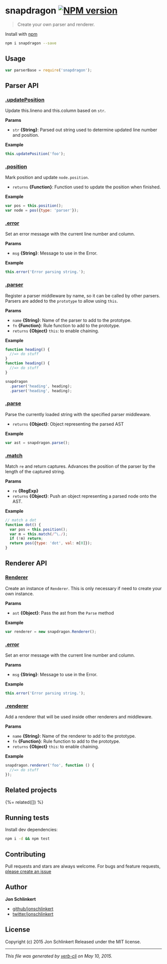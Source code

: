 # snapdragon [![NPM version](https://badge.fury.io/js/snapdragon.svg)](http://badge.fury.io/js/snapdragon)

> Create your own parser and renderer.

Install with [npm](https://www.npmjs.com/)

```bash
npm i snapdragon --save
```

## Usage

```js
var parserBase = require('snapdragon');
```

## Parser API

### [.updatePosition](lib/parse.js#L83)

Update this.lineno and this.column based on `str`.

**Params**

* `str` **{String}**: Parsed out string used to determine updated line number and position.

**Example**

```js
this.updatePosition('foo');
```

### [.position](lib/parse.js#L102)

Mark position and update `node.position`.

* `returns` **{Function}**: Function used to update the position when finished.

**Example**

```js
var pos = this.position();
var node = pos({type: 'parser'});
```

### [.error](lib/parse.js#L122)

Set an error message with the current line number and column.

**Params**

* `msg` **{String}**: Message to use in the Error.

**Example**

```js
this.error('Error parsing string.');
```

### [.parser](lib/parse.js#L167)

Register a parser middleware by name, so it can be called by other parsers. Parsers are added to the `prototype` to allow using `this`.

**Params**

* `name` **{String}**: Name of the parser to add to the prototype.
* `fn` **{Function}**: Rule function to add to the prototype.
* `returns` **{Object}** `this`: to enable chaining.

**Example**

```js
function heading() {
  //=> do stuff
}
function heading() {
  //=> do stuff
}

snapdragon
  .parser('heading', heading);
  .parser('heading', heading);
```

### [.parse](lib/parse.js#L204)

Parse the currently loaded string with the specified parser middleware.

* `returns` **{Object}**: Object representing the parsed AST

**Example**

```js
var ast = snapdragon.parse();
```

### [.match](lib/parse.js#L228)

Match `re` and return captures. Advances the position of the parser by the length of the captured string.

**Params**

* `re` **{RegExp}**
* `returns` **{Object}**: Push an object representing a parsed node onto the AST.

**Example**

```js
// match a dot
function dot() {
  var pos = this.position();
  var m = this.match(/^\./);
  if (!m) return;
  return pos({type: 'dot', val: m[0]});
}
```

## Renderer API

### [Renderer](lib/render.js#L19)

Create an instance of `Renderer`. This is only necessary if need to create your own instance.

**Params**

* `ast` **{Object}**: Pass the ast from the `Parse` method

**Example**

```js
var renderer = new snapdragon.Renderer();
```

### [.error](lib/render.js#L40)

Set an error message with the current line number and column.

**Params**

* `msg` **{String}**: Message to use in the Error.

**Example**

```js
this.error('Error parsing string.');
```

### [.renderer](lib/render.js#L71)

Add a renderer that will be used inside other renderers and middleware.

**Params**

* `name` **{String}**: Name of the renderer to add to the prototype.
* `fn` **{Function}**: Rule function to add to the prototype.
* `returns` **{Object}** `this`: to enable chaining.

**Example**

```js
snapdragon.renderer('foo', function () {
  //=> do stuff
});
```

## Related projects

{%= related([]) %}

## Running tests

Install dev dependencies:

```bash
npm i -d && npm test
```

## Contributing

Pull requests and stars are always welcome. For bugs and feature requests, [please create an issue](https://github.com/jonschlinkert/snapdragon/issues/new)

## Author

**Jon Schlinkert**

+ [github/jonschlinkert](https://github.com/jonschlinkert)
+ [twitter/jonschlinkert](http://twitter.com/jonschlinkert)

## License

Copyright (c) 2015 Jon Schlinkert
Released under the MIT license.

***

_This file was generated by [verb-cli](https://github.com/assemble/verb-cli) on May 10, 2015._
